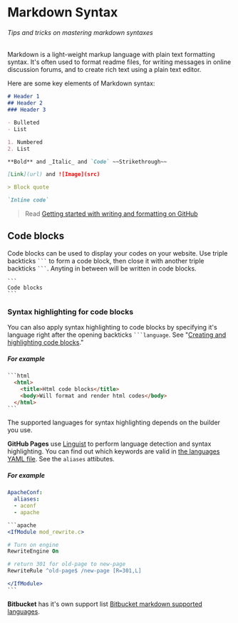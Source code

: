 # Markdown Syntax
###### Tips and tricks on mastering markdown syntaxes

Markdown is a light-weight markup language with plain text formatting syntax. It's often used to format readme files, for writing messages in online discussion forums, and to create rich text using a plain text editor.

Here are some key elements of Markdown syntax:

```md
# Header 1
## Header 2
### Header 3

- Bulleted
- List

1. Numbered
2. List

**Bold** and _Italic_ and `Code` ~~Strikethrough~~

[Link](url) and ![Image](src)

> Block quote

`Inline code`

```

> Read [Getting started with writing and formatting on GitHub](https://docs.github.com/en/get-started/writing-on-github/getting-started-with-writing-and-formatting-on-github)

## Code blocks

Code blocks can be used to display your codes on your website. Use triple backticks <code>\`\`\`</code> to form a code block, then close it with another triple backticks <code>\`\`\`</code>. Anyting in between will be written in code blocks.

````
```
Code blocks
```
````

### Syntax highlighting for code blocks

You can also apply syntax highlighting to code blocks by specifying it's language right after the opening backticks <code>```language</code>. See "[Creating and highlighting code blocks](https://docs.github.com/en/get-started/writing-on-github/working-with-advanced-formatting/creating-and-highlighting-code-blocks)."

##### For example

````html
```html
  <html>
    <title>Html code blocks</title>
    <body>Will format and render html codes</body>
  </html>
```
````

The supported languages for syntax highlighting depends on the builder you use.

**GitHub Pages** use [Linguist][liguist] to perform language detection and syntax highlighting. You can find out which keywords are valid in [the languages YAML file][yamllang]. See the `aliases` attibutes.

[liguist]: https://github.com/github-linguist/linguist
[yamllang]: https://github.com/github-linguist/linguist/blob/master/lib/linguist/languages.yml

##### For example
```yml
ApacheConf:
  aliases:
  - aconf
  - apache
```

````apache
```apache
<IfModule mod_rewrite.c>

# Turn on engine
RewriteEngine On

# return 301 for old-page to new-page
RewriteRule ^old-page$ /new-page [R=301,L]

</IfModule>
```
````

**Bitbucket** has it's own support list [Bitbucket markdown supported languages](https://bitbucket.org/tutorials/markdowndemo/src/master/#markdown-header-code-and-syntax-highlighting).

&nbsp;  